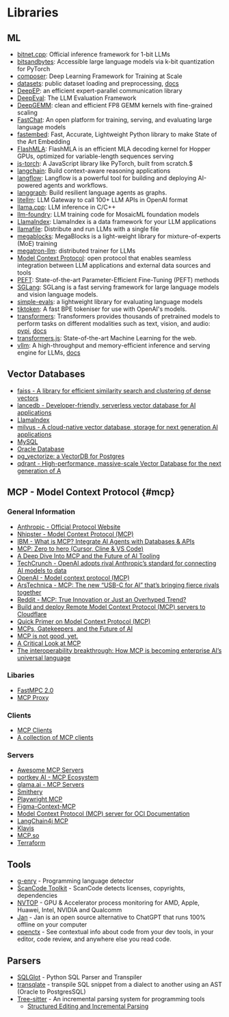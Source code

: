 # Libraries

## ML

- [bitnet.cpp](https://github.com/microsoft/BitNet): Official inference framework for 1-bit LLMs
- [bitsandbytes](https://github.com/TimDettmers/bitsandbytes): Accessible large language models via k-bit quantization for PyTorch
- [composer](https://github.com/mosaicml/composer): Deep Learning Framework for Training at Scale
- [datasets](https://pypi.org/project/datasets/): public dataset loading and preprocessing, [docs](https://huggingface.co/docs/datasets/installation)
- [DeepEP](https://github.com/deepseek-ai/DeepEP): an efficient expert-parallel communication library
- [DeepEval](https://github.com/confident-ai/deepeval): The LLM Evaluation Framework
- [DeepGEMM](https://github.com/deepseek-ai/DeepGEMM): clean and efficient FP8 GEMM kernels with fine-grained scaling
- [FastChat](https://github.com/lm-sys/FastChat): An open platform for training, serving, and evaluating large language models
- [fastembed](https://github.com/qdrant/fastembed): Fast, Accurate, Lightweight Python library to make State of the Art Embedding
- [FlashMLA](https://github.com/deepseek-ai/FlashMLA): FlashMLA is an efficient MLA decoding kernel for Hopper GPUs, optimized for variable-length sequences serving
- [js-torch](https://github.com/eduardoleao052/js-torch): A JavaScript library like PyTorch, built from scratch.$
- [langchain](https://github.com/langchain-ai/langchain): Build context-aware reasoning applications
- [langflow](https://github.com/langflow-ai/langflow): Langflow is a powerful tool for building and deploying AI-powered agents and workflows.
- [langgraph](https://github.com/langchain-ai/langgraph): Build resilient language agents as graphs.
- [litellm](https://github.com/BerriAI/litellm): LLM Gateway to call 100+ LLM APIs in OpenAI format 
- [llama.cpp](https://github.com/ggerganov/llama.cpp): LLM inference in C/C++
- [llm-foundry](https://github.com/mosaicml/llm-foundry): LLM training code for MosaicML foundation models
- [LlamaIndex](https://github.com/run-llama/llama_index): LlamaIndex is a data framework for your LLM applications
- [llamafile](https://github.com/Mozilla-Ocho/llamafile): Distribute and run LLMs with a single file
- [megablocks](https://github.com/databricks/megablocks): MegaBlocks is a light-weight library for mixture-of-experts (MoE) training
- [megatron-llm](https://github.com/epfLLM/Megatron-LLM/): distributed trainer for LLMs
- [Model Context Protocol](https://modelcontextprotocol.io/): open protocol that enables seamless integration between LLM applications and external data sources and tools
- [PEFT](https://github.com/huggingface/peft): State-of-the-art Parameter-Efficient Fine-Tuning (PEFT) methods
- [SGLang](https://github.com/sgl-project/sglang): SGLang is a fast serving framework for large language models and vision language models.
- [simple-evals](https://github.com/openai/simple-evals): a lightweight library for evaluating language models
- [tiktoken](https://github.com/openai/tiktoken): A fast BPE tokeniser for use with OpenAI's models.
- [transformers](https://github.com/huggingface/transformers): Transformers provides thousands of pretrained models to perform tasks on different modalities such as text, vision, and audio: [pypi](https://pypi.org/project/transformers/), [docs](https://huggingface.co/docs/transformers/index)
- [transformers.js](https://github.com/huggingface/transformers.js): State-of-the-art Machine Learning for the web.
- [vllm](https://github.com/vllm-project/vllm): A high-throughput and memory-efficient inference and serving engine for LLMs, [docs](https://docs.vllm.ai/en/latest/)

## Vector Databases

- [faiss - A library for efficient similarity search and clustering of dense vectors](https://faiss.ai/)
- [lancedb - Developer-friendly, serverless vector database for AI applications](https://github.com/lancedb/lancedb)
- [LlamaIndex](https://github.com/run-llama/llama_index)
- [milvus - A cloud-native vector database, storage for next generation AI applications](https://github.com/milvus-io/milvus)
- [MySQL](https://dev.mysql.com/doc/refman/9.0/en/vector.html)
- [Oracle Database](https://docs.oracle.com/en/database/oracle/oracle-database/23/vecse/create-tables-using-vector-data-type.html)
- [pg_vectorize: a VectorDB for Postgres](https://github.com/tembo-io/pg_vectorize)
- [qdrant - High-performance, massive-scale Vector Database for the next generation of A](https://github.com/qdrant/qdrant)

## MCP - Model Context Protocol {#mcp}

### General Information

- [Anthropic - Official Protocol Website](https://modelcontextprotocol.io/)
- [Nhipster - Model Context Protocol (MCP)](https://nshipster.com/model-context-protocol/)
- [IBM - What is MCP? Integrate AI Agents with Databases & APIs](https://www.youtube.com/watch?v=eur8dUO9mvE)
- [MCP: Zero to hero (Cursor, Cline & VS Code)](https://www.youtube.com/watch?v=WPdaWUnm2ik)
- [A Deep Dive Into MCP and the Future of AI Tooling](https://a16z.com/a-deep-dive-into-mcp-and-the-future-of-ai-tooling/)
- [TechCrunch - OpenAI adopts rival Anthropic’s standard for connecting AI models to data](https://techcrunch.com/2025/03/26/openai-adopts-rival-anthropics-standard-for-connecting-ai-models-to-data/)
- [OpenAI - Model context protocol (MCP)](https://openai.github.io/openai-agents-python/mcp/)
- [ArsTechnica - MCP: The new “USB-C for AI” that’s bringing fierce rivals together](https://arstechnica.com/information-technology/2025/04/mcp-the-new-usb-c-for-ai-thats-bringing-fierce-rivals-together/)
- [Reddit - MCP: True Innovation or Just an Overhyped Trend?](https://www.reddit.com/r/mcp/comments/1jnvziz/mcp_true_innovation_or_just_an_overhyped_trend/)
- [Build and deploy Remote Model Context Protocol (MCP) servers to Cloudflare](https://blog.cloudflare.com/remote-model-context-protocol-servers-mcp/)
- [Quick Primer on Model Context Protocol (MCP)](https://www.polarsparc.com/xhtml/MCP.html)
- [MCPs, Gatekeepers, and the Future of AI](https://iamcharliegraham.substack.com/p/mcps-gatekeepers-and-the-future-of)
- [MCP is not good, yet.](https://cra.mr/mcp-is-not-good-yet/)
- [A Critical Look at MCP](https://raz.sh/blog/2025-05-02_a_critical_look_at_mcp)
- [The interoperability breakthrough: How MCP is becoming enterprise AI’s universal language](https://venturebeat.com/ai/the-interoperability-breakthrough-how-mcp-is-becoming-enterprise-ais-universal-language/)

### Libaries

- [FastMPC 2.0](https://github.com/jlowin/fastmcp)
- [MCP Proxy](https://github.com/sparfenyuk/mcp-proxy)

### Clients
- [MCP Clients](https://www.pulsemcp.com/clients)
- [A collection of MCP clients](https://github.com/punkpeye/awesome-mcp-clients)


### Servers

- [Awesome MCP Servers](https://mcpservers.org/)
- [portkey AI - MCP Ecosystem](https://portkey.ai/mcp-servers)
- [glama.ai - MCP Servers](https://glama.ai/mcp/servers)
- [Smithery](https://smithery.ai/)
- [Playwright MCP](https://github.com/microsoft/playwright-mcp)
- [Figma-Context-MCP](https://github.com/GLips/Figma-Context-MCP)
- [Model Context Protocol (MCP) server for OCI Documentation](https://github.com/jin38324/oci-documentation-mcp-server)
- [LangChain4j MCP](https://docs.langchain4j.dev/tutorials/mcp/)
- [Klavis](https://github.com/Klavis-AI/klavis)
- [MCP.so](https://mcp.so/)
- [Terraform](https://github.com/hashicorp/terraform-mcp-server)

## Tools

- [g-enry](https://github.com/go-enry/go-enry) - Programming language detector
- [ScanCode Toolkit](https://github.com/nexB/scancode-toolkit) - ScanCode detects licenses, copyrights, dependencies
- [NVTOP](https://github.com/Syllo/nvtop) - GPU & Accelerator process monitoring for AMD, Apple, Huawei, Intel, NVIDIA and Qualcomm
- [Jan](https://github.com/janhq/jan) - Jan is an open source alternative to ChatGPT that runs 100% offline on your computer
- [openctx](https://github.com/sourcegraph/openctx) - See contextual info about code from your dev tools, in your editor, code review, and anywhere else you read code.

## Parsers

- [SQLGlot](https://github.com/tobymao/sqlglot) - Python SQL Parser and Transpiler
- [transqlate](https://gitlab.com/dalibo/transqlate) - transpile SQL snippet from a dialect to another using an AST (Oracle to PostgresSQL)
- [Tree-sitter](https://tree-sitter.github.io/tree-sitter/) - An incremental parsing system for programming tools
  - [Structured Editing and Incremental Parsing](https://tratt.net/laurie/blog/2024/structured_editing_and_incremental_parsing.html)